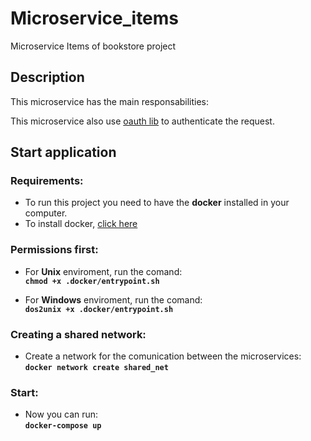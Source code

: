 # Microservice_items  
Microservice Items of bookstore project  

## Description

This microservice has the main responsabilities:  
  
<!-- * Create a user
* Update a user
* Delete a user 
* Get user by ID
* Get users by status (active, inactive)
-->

This microservice also use [oauth lib](https://github.com/diegoclair/go_oauth-lib) to authenticate the request.</b></b> 

## Start application
### Requirements:
* To run this project you need to have the <b>docker</b> installed in your computer.  
* To install docker, [click here](https://docs.docker.com/get-docker/)

### Permissions first:  

* For <b>Unix</b> enviroment, run the comand:  
<b>```chmod +x .docker/entrypoint.sh```</b>  

* For <b>Windows</b> enviroment, run the comand:   
<b>```dos2unix +x .docker/entrypoint.sh```</b>  
  
### Creating a shared network:
* Create a network for the comunication between the microservices:  
<b>```docker network create shared_net``` </b>  

### Start:
* Now you can run:  <br>
<b>```docker-compose up```</b>
<br><br>
